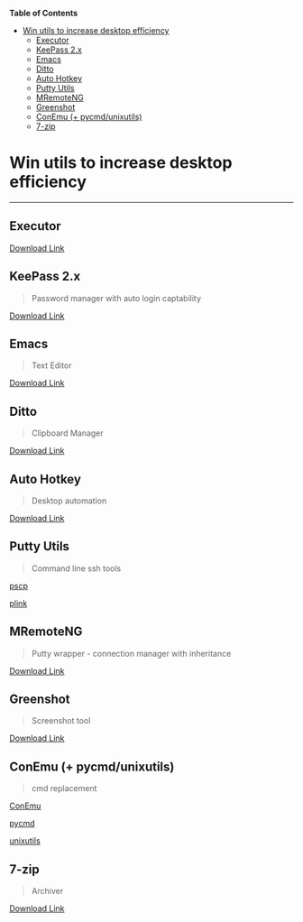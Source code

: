 <!-- markdown-toc start - Don't edit this section. Run M-x markdown-toc/generate-toc again -->
**Table of Contents**

- [Win utils to increase desktop efficiency](#win-utils-to-increase-desktop-efficiency)
    - [Executor](#executor)
    - [KeePass 2.x](#keepass-2x)
    - [Emacs](#emacs)
    - [Ditto](#ditto)
    - [Auto Hotkey](#auto-hotkey)
    - [Putty Utils](#putty-utils)
    - [MRemoteNG](#mremoteng)
    - [Greenshot](#greenshot)
    - [ConEmu (+ pycmd/unixutils)](#conemu--pycmdunixutils)
    - [7-zip](#7-zip)

<!-- markdown-toc end -->
# Win utils to increase desktop efficiency #

-------------------------------------------------------------------------------

## Executor ##
[Download Link](http://executor.dk/)

## KeePass 2.x ##
>Password manager with auto login captability

[Download Link](http://keepass.info/download.html)

## Emacs ##
>Text Editor

[Download Link](http://ftp.gnu.org/gnu/emacs/windows/)

## Ditto ##
>Clipboard Manager

[Download Link](http://ditto-cp.sourceforge.net/)

## Auto Hotkey ##
>Desktop automation

[Download Link](http://www.autohotkey.com/)

## Putty Utils ##
>Command line ssh tools

[pscp](http://the.earth.li/~sgtatham/putty/latest/x86/pscp.exe)

[plink](http://the.earth.li/~sgtatham/putty/latest/x86/plink.exe)

## MRemoteNG ##
>Putty wrapper - connection manager with inheritance

[Download Link](http://www.mremoteng.org/download)

## Greenshot ##
>Screenshot tool

[Download Link](https://github.com/greenshot/greenshot/releases/latest)

## ConEmu (+ pycmd/unixutils) ##
>cmd replacement

[ConEmu](https://conemu.github.io/)

[pycmd](http://sourceforge.net/projects/pycmd/)

[unixutils](http://unxutils.sourceforge.net/)

## 7-zip ##
>Archiver

[Download Link](http://7-zip.org/)

